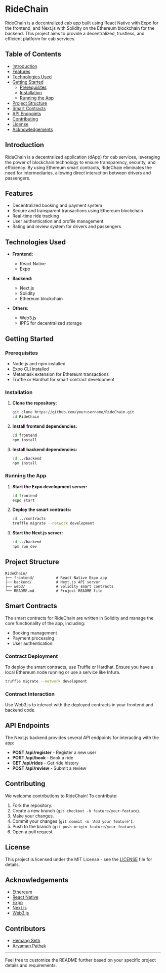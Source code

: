 

# RideChain

RideChain is a decentralized cab app built using React Native with Expo for the frontend, and Next.js with Solidity on the Ethereum blockchain for the backend. This project aims to provide a decentralized, trustless, and efficient platform for cab services.

## Table of Contents

- [Introduction](#introduction)
- [Features](#features)
- [Technologies Used](#technologies-used)
- [Getting Started](#getting-started)
  - [Prerequisites](#prerequisites)
  - [Installation](#installation)
  - [Running the App](#running-the-app)
- [Project Structure](#project-structure)
- [Smart Contracts](#smart-contracts)
- [API Endpoints](#api-endpoints)
- [Contributing](#contributing)
- [License](#license)
- [Acknowledgements](#acknowledgements)

## Introduction

RideChain is a decentralized application (dApp) for cab services, leveraging the power of blockchain technology to ensure transparency, security, and efficiency. By using Ethereum smart contracts, RideChain eliminates the need for intermediaries, allowing direct interaction between drivers and passengers.

## Features

- Decentralized booking and payment system
- Secure and transparent transactions using Ethereum blockchain
- Real-time ride tracking
- User authentication and profile management
- Rating and review system for drivers and passengers

## Technologies Used

- **Frontend:**
  - React Native
  - Expo

- **Backend:**
  - Next.js
  - Solidity
  - Ethereum blockchain

- **Others:**
  - Web3.js
  - IPFS for decentralized storage

## Getting Started

### Prerequisites

- Node.js and npm installed
- Expo CLI installed
- Metamask extension for Ethereum transactions
- Truffle or Hardhat for smart contract development

### Installation

1. **Clone the repository:**
   ```sh
   git clone https://github.com/yourusername/RideChain.git
   cd RideChain
   ```

2. **Install frontend dependencies:**
   ```sh
   cd frontend
   npm install
   ```

3. **Install backend dependencies:**
   ```sh
   cd ../backend
   npm install
   ```

### Running the App

1. **Start the Expo development server:**
   ```sh
   cd frontend
   expo start
   ```

2. **Deploy the smart contracts:**
   ```sh
   cd ../contracts
   truffle migrate --network development
   ```

3. **Start the Next.js server:**
   ```sh
   cd ../backend
   npm run dev
   ```

## Project Structure

```plaintext
RideChain/
├── frontend/          # React Native Expo app
├── backend/           # Next.js API server
├── web3/              # Solidity smart contracts
└── README.md          # Project README file
```

## Smart Contracts

The smart contracts for RideChain are written in Solidity and manage the core functionality of the app, including:

- Booking management
- Payment processing
- User authentication

### Contract Deployment

To deploy the smart contracts, use Truffle or Hardhat. Ensure you have a local Ethereum node running or use a service like Infura.

```sh
truffle migrate --network development
```

### Contract Interaction

Use Web3.js to interact with the deployed contracts in your frontend and backend code.

## API Endpoints

The Next.js backend provides several API endpoints for interacting with the app:

- **POST /api/register** - Register a new user
- **POST /api/book** - Book a ride
- **GET /api/rides** - Get ride history
- **POST /api/review** - Submit a review

## Contributing

We welcome contributions to RideChain! To contribute:

1. Fork the repository.
2. Create a new branch (`git checkout -b feature/your-feature`).
3. Make your changes.
4. Commit your changes (`git commit -m 'Add your feature'`).
5. Push to the branch (`git push origin feature/your-feature`).
6. Open a pull request.

## License

This project is licensed under the MIT License - see the [LICENSE](LICENSE) file for details.

## Acknowledgements

- [Ethereum](https://ethereum.org/)
- [React Native](https://reactnative.dev/)
- [Expo](https://expo.dev/)
- [Next.js](https://nextjs.org/)
- [Web3.js](https://web3js.readthedocs.io/)

## Contributors 

- [Hemang Seth](https://github.com/Hemang-2004)
- [Aryaman Pathak](https://github.com/Aryamanpathak2022/)

---

Feel free to customize the README further based on your specific project details and requirements.
